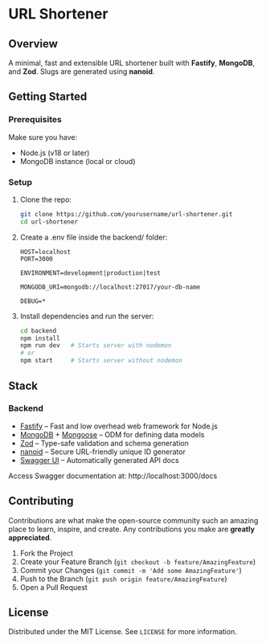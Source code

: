 # URL Shortener

## Overview
A minimal, fast and extensible URL shortener built with **Fastify**, **MongoDB**, and **Zod**. Slugs are generated using **nanoid**.

## Getting Started
### Prerequisites
Make sure you have:

- Node.js (v18 or later)
- MongoDB instance (local or cloud)

### Setup

1. Clone the repo:

    ```bash
    git clone https://github.com/yourusername/url-shortener.git
    cd url-shortener
    ```
2. Create a .env file inside the backend/ folder:
    
    ```env
    HOST=localhost
    PORT=3000

    ENVIRONMENT=development|production|test

    MONGODB_URI=mongodb://localhost:27017/your-db-name
    
    DEBUG=*
    ```

3. Install dependencies and run the server:
    
    ```bash
    cd backend
    npm install
    npm run dev   # Starts server with nodemon
    # or
    npm start     # Starts server without nodemon
    ```

## Stack
### Backend
- [Fastify](https://fastify.dev/) – Fast and low overhead web framework for Node.js
- [MongoDB](https://www.mongodb.com) + [Mongoose](https://mongoosejs.com/) – ODM for defining data models
- [Zod](https://zod.dev/) – Type-safe validation and schema generation
- [nanoid](https://github.com/ai/nanoid) – Secure URL-friendly unique ID generator
- [Swagger UI](https://swagger.io/tools/swagger-ui/) – Automatically generated API docs

Access Swagger documentation at: http://localhost:3000/docs

## Contributing

Contributions are what make the open-source community such an amazing place to learn, inspire, and create. Any contributions you make are **greatly appreciated**.

1. Fork the Project
2. Create your Feature Branch (`git checkout -b feature/AmazingFeature`)
3. Commit your Changes (`git commit -m 'Add some AmazingFeature'`)
4. Push to the Branch (`git push origin feature/AmazingFeature`)
5. Open a Pull Request

## License

Distributed under the MIT License. See `LICENSE` for more information.